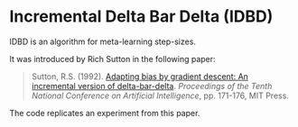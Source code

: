# Incremental Delta Bar Delta (IDBD)
IDBD is an algorithm for meta-learning step-sizes.

It was introduced by Rich Sutton in the following paper:

>Sutton, R.S. (1992). [Adapting bias by gradient descent: An incremental version of delta-bar-delta](https://webdocs.cs.ualberta.ca/~sutton/papers/sutton-92a.pdf). 
_Proceedings of the Tenth National Conference on Artificial Intelligence_, pp. 171-176, MIT Press.

The code replicates an experiment from this paper.
